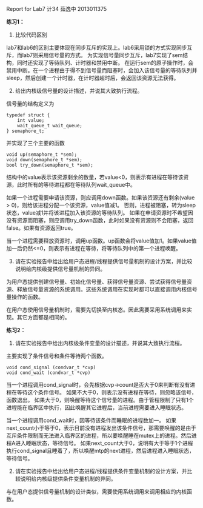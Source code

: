 Report for Lab7
计34 茹逸中 2013011375

**练习1：**

1. 比较代码区别

lab7和lab6的区别主要体现在同步互斥的实现上。lab6采用锁的方式实现同步互斥，而lab7则采用信号量的方式。
为实现信号量同步互斥，lab7实现了sem结构，同时还实现了等待队列、计时器和禁用中断。
在运行sem的原子操作时，会禁用中断。在一个进程由于得不到信号量而阻塞时，会加入该信号量的等待队列并sleep，然后创建一个计时器，在计时器超时后，会返回该资源无法获得。

2. 给出内核级信号量的设计描述，并说其大致执行流程。

信号量的结构定义为

```
typedef struct {
    int value;
    wait_queue_t wait_queue;
} semaphore_t;
```

并实现了三个主要的函数

```
void up(semaphore_t *sem);
void down(semaphore_t *sem);
bool try_down(semaphore_t *sem);
```

结构中的value表示该资源剩余的数量，若value<0，则表示有进程在等待该资源，此时所有的等待进程都在等待队列wait_queue中。

如果一个进程需要申请该资源，则应调用down函数。如果该资源还有剩余(value > 0)，则给该进程分配一个该资源，value值减1。
否则，进程被阻塞，转为sleep状态，value减1并将该进程加入该资源的等待队列。
如果在申请资源时不希望因没有资源而阻塞，则应调用try_down函数，此时如果没有资源则不会阻塞，返回false。如果有资源返回true。

当一个进程需要释放资源时，调用up函数。up函数会将value值加1。如果value值加一后仍然<=0，则表示有进程在等待，将等待队列中的第一个进程唤醒。

3. 请在实验报告中给出给用户态进程/线程提供信号量机制的设计方案，并比较说明给内核级提供信号量机制的异同。

为用户态提供创建信号量、初始化信号量、获得信号量资源、尝试获得信号量资源、释放信号量资源的系统调用。这些系统调用在实现时都可以直接调用内核信号量操作的函数。

在用户态使用信号量机制时，需要先切换至内核态。因此需要采用系统调用来实现。其它方面都是相同的。

**练习2：**

1. 请在实验报告中给出内核级条件变量的设计描述，并说其大致执行流程。

主要实现了条件信号和条件等待两个函数。

```
void cond_signal (condvar_t *cvp) 
void cond_wait (condvar_t *cvp)
```

当一个进程调用cond_signal时，会先根据cvp->count是否大于0来判断有没有进程在等待这个条件信号。
如果不大于0，则表示没有进程在等待，则忽略该信号，函数退出。
如果大于0，则唤醒等待这个信号量的进程。由于管程限制了只有1个进程能在临界区中执行，因此唤醒其它进程后，当前进程需要进入睡眠状态。

当一个进程调用cond_wait时，因等待该条件而睡眠的进程数加一。
如果next_count小于等于0，表示目前没有进程发出该条件信号，那需要唤醒的是由于互斥条件限制而无法进入临界区的进程，所以要唤醒睡在mutex上的进程。然后进程A进入睡眠状态，等待信号。
如果next_count大于0，说明有大于等于1个进程执行cond_signal且睡着了，所以唤醒mtp的next进程，然后进程进入睡眠状态，等待信号。

2. 请在实验报告中给出给用户态进程/线程提供条件变量机制的设计方案，并比较说明给内核级提供条件变量机制的异同。

与在用户态提供信号量机制的设计类似，需要使用系统调用来调用相应的内核函数。


